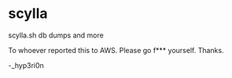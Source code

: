 # scylla
scylla.sh db dumps and more

To whoever reported this to AWS. Please go f*** yourself. Thanks.

-_hyp3ri0n
